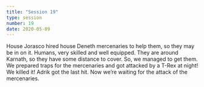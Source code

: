 ```yaml
---
title: "Session 19"
type: session
number: 19
date: 2020-05-09
---
```


House Jorasco hired house Deneth mercenaries to help them, so they may be in on it.
Humans, very skilled and well equipped. They are around Karnath, so they have some distance to cover.
So, we managed to get them. We prepared traps for the mercenaries and got attacked by a T-Rex at night! We killed it! Adrik got the last hit. Now we’re waiting for the attack of the mercenaries.
